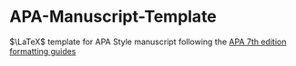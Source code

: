 # APA-Manuscript-Template

$\LaTeX$ template for APA Style manuscript following the [APA 7th edition formatting guides](https://ctan.math.washington.edu/tex-archive/macros/latex/contrib/apa7/apa7.pdf)
